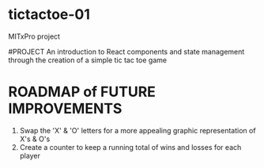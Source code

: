 # tictactoe-01
MITxPro project

#PROJECT 
An introduction to React components and state management through the creation of a simple tic tac toe game

# ROADMAP of FUTURE IMPROVEMENTS
1) Swap the 'X' & 'O' letters for a more appealing graphic representation of X's & O's
2) Create a counter to keep a running total of wins and losses for each player
